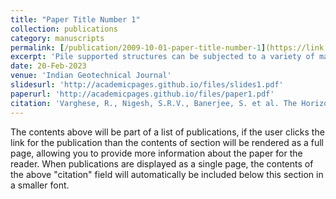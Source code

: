 ```yaml
---
title: "Paper Title Number 1"
collection: publications
category: manuscripts
permalink: [/publication/2009-10-01-paper-title-number-1](https://link.springer.com/article/10.1007/s40098-023-00713-8)
excerpt: 'Pile supported structures can be subjected to a variety of man-made and naturally occurring dynamic loads. Dynamic loads such as those from rotating machinery include a considerable lateral component. The natural frequency of a pile in the horizontal mode becomes a key parameter in the design of dynamically sensitive equipment foundations. It is not uncommon for structural engineers to estimate the natural frequency of piles using quick linear methods using available soil investigation data before advanced laboratory tests on soil samples can be performed to calibrate nonlinear numerical models. This paper presents results from free and forced vibration tests on a full-scale single pile, designed for a high-speed compressor unit, in Hazira, India. Two different fast mathematical models, one following the Beam on Dynamic Winkler Foundation (BDWF) method, and another involving an FEM–BEM based numerical method were used in predictions against experimental results. The BDWF method was found to produce a preliminary estimate of pile stiffness at low strain levels. However, the selection of soil stiffness and damping models are crucial for the accuracy of BDWF models. It was found that the FEM–BEM model was able to simulate the nonlinear pile response with a moderate overestimation of vibration amplitudes.'
date: 20-Feb-2023
venue: 'Indian Geotechnical Journal'
slidesurl: 'http://academicpages.github.io/files/slides1.pdf'
paperurl: 'http://academicpages.github.io/files/paper1.pdf'
citation: 'Varghese, R., Nigesh, S.R.V., Banerjee, S. et al. The Horizontal Mode Natural Frequency of a Floating Pile in Layered Soil: Full-Scale Field Test Vs Mathematical Models. Indian Geotech J 53, 717–731 (2023). https://doi.org/10.1007/s40098-023-00713-8'
---
```


The contents above will be part of a list of publications, if the user clicks the link for the publication than the contents of section will be rendered as a full page, allowing you to provide more information about the paper for the reader. When publications are displayed as a single page, the contents of the above "citation" field will automatically be included below this section in a smaller font.
